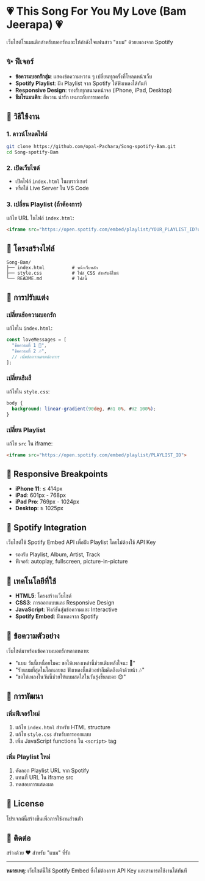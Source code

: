 # 💗 This Song For You My Love (Bam Jeerapa) 💗

เว็บไซต์โรแมนติกสำหรับบอกรักและให้กำลังใจแฟนสาว "แบม" ด้วยเพลงจาก Spotify

## ✨ ฟีเจอร์

- **ข้อความบอกรักสุ่ม**: แสดงข้อความหวาน ๆ เปลี่ยนทุกครั้งที่โหลดหน้าเว็บ
- **Spotify Playlist**: ฝัง Playlist จาก Spotify ให้ฟังเพลงได้ทันที
- **Responsive Design**: รองรับทุกขนาดหน้าจอ (iPhone, iPad, Desktop)
- **ธีมโรแมนติก**: สีหวาน น่ารัก เหมาะกับการบอกรัก

## 🚀 วิธีใช้งาน

### 1. ดาวน์โหลดไฟล์
```bash
git clone https://github.com/opal-Pachara/Song-spotify-Bam.git
cd Song-spotify-Bam
```

### 2. เปิดเว็บไซต์
- เปิดไฟล์ `index.html` ในเบราว์เซอร์
- หรือใช้ Live Server ใน VS Code

### 3. เปลี่ยน Playlist (ถ้าต้องการ)
แก้ไข URL ในไฟล์ `index.html`:
```html
<iframe src="https://open.spotify.com/embed/playlist/YOUR_PLAYLIST_ID?utm_source=generator&theme=0">
```

## 📁 โครงสร้างไฟล์

```
Song-Bam/
├── index.html          # หน้าเว็บหลัก
├── style.css           # ไฟล์ CSS สำหรับดีไซน์
└── README.md           # ไฟล์นี้
```

## 🎨 การปรับแต่ง

### เปลี่ยนข้อความบอกรัก
แก้ไขใน `index.html`:
```javascript
const loveMessages = [
  "ข้อความที่ 1 💖",
  "ข้อความที่ 2 🎶",
  // เพิ่มข้อความตามต้องการ
];
```

### เปลี่ยนธีมสี
แก้ไขใน `style.css`:
```css
body {
  background: linear-gradient(90deg, #สี1 0%, #สี2 100%);
}
```

### เปลี่ยน Playlist
แก้ไข `src` ใน iframe:
```html
<iframe src="https://open.spotify.com/embed/playlist/PLAYLIST_ID">
```

## 📱 Responsive Breakpoints

- **iPhone 11**: ≤ 414px
- **iPad**: 601px - 768px  
- **iPad Pro**: 769px - 1024px
- **Desktop**: ≥ 1025px

## 🎵 Spotify Integration

เว็บไซต์ใช้ Spotify Embed API เพื่อฝัง Playlist โดยไม่ต้องใช้ API Key
- รองรับ Playlist, Album, Artist, Track
- ฟีเจอร์: autoplay, fullscreen, picture-in-picture

## 🌟 เทคโนโลยีที่ใช้

- **HTML5**: โครงสร้างเว็บไซต์
- **CSS3**: การออกแบบและ Responsive Design
- **JavaScript**: ฟังก์ชันสุ่มข้อความและ Interactive
- **Spotify Embed**: ฝังเพลงจาก Spotify

## 💝 ข้อความตัวอย่าง

เว็บไซต์มาพร้อมข้อความบอกรักหลากหลาย:
- "แบม วันนี้เหนื่อยไมคะ ขอให้เพลงเหล่านี้ช่วยเติมพลังใจนะ 💖"
- "รักแบมที่สุดในโลกเลยนะ ฟังเพลงนี้แล้วอย่าลืมคิดถึงเค้าด้วยน้า 🎶"
- "ขอให้เพลงในวันนี้ช่วยให้แบมสดใสในวันรุ่งขึ้นนะคะ 😊"

## 🔧 การพัฒนา

### เพิ่มฟีเจอร์ใหม่
1. แก้ไข `index.html` สำหรับ HTML structure
2. แก้ไข `style.css` สำหรับการออกแบบ
3. เพิ่ม JavaScript functions ใน `<script>` tag

### เพิ่ม Playlist ใหม่
1. คัดลอก Playlist URL จาก Spotify
2. แทนที่ URL ใน iframe src
3. ทดสอบการแสดงผล

## 📄 License

โปรเจกต์นี้สร้างขึ้นเพื่อการใช้งานส่วนตัว

## 💌 ติดต่อ

สร้างด้วย ❤️ สำหรับ "แบม" ที่รัก

---

**หมายเหตุ**: เว็บไซต์นี้ใช้ Spotify Embed ซึ่งไม่ต้องการ API Key และสามารถใช้งานได้ทันที
